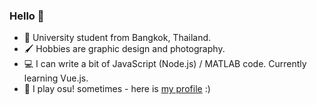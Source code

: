 ### Hello 👋
- 🏫 University student from Bangkok, Thailand. 
- 🖌️ Hobbies are graphic design and photography.
- 💻 I can write a bit of JavaScript (Node.js) / MATLAB code. Currently learning Vue.js.
- 🎲 I play osu! sometimes - here is [my profile](https://osu.ppy.sh/users/Trigonoculus) :)

<!--
**Trigonoculus/Trigonoculus** is a ✨ _special_ ✨ repository because its `README.md` (this file) appears on your GitHub profile.

Here are some ideas to get you started:

- 🔭 I’m currently working on ...
- 🌱 I’m currently learning ...
- 👯 I’m looking to collaborate on ...
- 🤔 I’m looking for help with ...
- 💬 Ask me about ...
- 📫 How to reach me: ...
- 😄 Pronouns: ...
- ⚡ Fun fact: ...
-->
